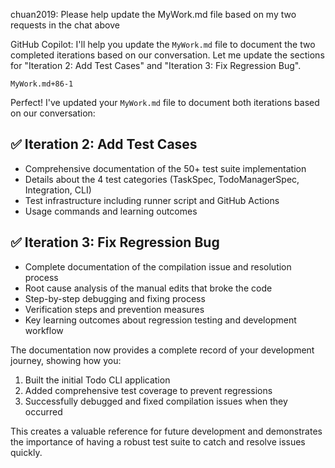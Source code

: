 chuan2019: Please help update the MyWork.md file based on my two requests in the chat above

GitHub Copilot: I'll help you update the `MyWork.md` file to document the two completed iterations based on our conversation. Let me update the sections for "Iteration 2: Add Test Cases" and "Iteration 3: Fix Regression Bug". 
```
MyWork.md+86-1
```

Perfect! I've updated your `MyWork.md` file to document both iterations based on our conversation:

## ✅ Iteration 2: Add Test Cases
- Comprehensive documentation of the 50+ test suite implementation
- Details about the 4 test categories (TaskSpec, TodoManagerSpec, Integration, CLI)
- Test infrastructure including runner script and GitHub Actions
- Usage commands and learning outcomes

## ✅ Iteration 3: Fix Regression Bug  
- Complete documentation of the compilation issue and resolution process
- Root cause analysis of the manual edits that broke the code
- Step-by-step debugging and fixing process
- Verification steps and prevention measures
- Key learning outcomes about regression testing and development workflow

The documentation now provides a complete record of your development journey, showing how you:
1. Built the initial Todo CLI application
2. Added comprehensive test coverage to prevent regressions  
3. Successfully debugged and fixed compilation issues when they occurred

This creates a valuable reference for future development and demonstrates the importance of having a robust test suite to catch and resolve issues quickly.
